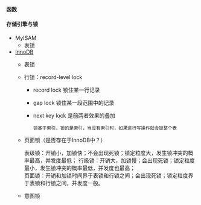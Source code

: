 #### 函数
#### 存储引擎与锁
 * MyISAM
   * 表锁
 * [InnoDB](https://dev.mysql.com/doc/refman/5.7/en/innodb-locking.html)
   * 表锁
   * 行锁：record-level lock
      * record lock  锁住某一行记录
      * gap lock     锁住某一段范围中的记录
      * next key lock 是前两者效果的叠加
      
            锁基于索引，锁的是索引，当没有索引时，如果进行写操作就会锁整个表
        
   * 页面锁（是否存在于InnoDB中？）
   
        表级锁：开销小，加锁快；不会出现死锁；锁定粒度大，发生锁冲突的概率最高，并发度最低；
        行级锁：开销大，加锁慢；会出现死锁；锁定粒度最小，发生锁冲突的概率最低，并发度也最高；    
        页面锁：开销和加锁时间界于表锁和行锁之间；会出现死锁；锁定粒度界于表锁和行锁之间，并发度一般。
       
    * 意图锁 
   